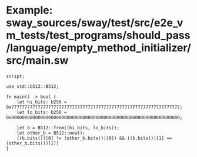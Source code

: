 # Example: sway_sources/sway/test/src/e2e_vm_tests/test_programs/should_pass/language/empty_method_initializer/src/main.sw

```sway
script;

use std::b512::B512;

fn main() -> bool {
    let hi_bits: b256 = 0x7777777777777777777777777777777777777777777777777777777777777777;
    let lo_bits: b256 = 0x0000000000000000000000000000000000000000000000000000000000000000;

    let b = B512::from((hi_bits, lo_bits));
    let other_b = B512::new();
    ((b.bits())[0] != (other_b.bits())[0]) && ((b.bits())[1] == (other_b.bits())[1])
}

```
